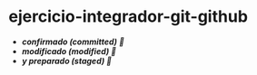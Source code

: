 # ejercicio-integrador-git-github

* ***confirmado (committed) 🫡***
* ***modificado (modified) 🫠***
* ***y preparado (staged) 🤔***
